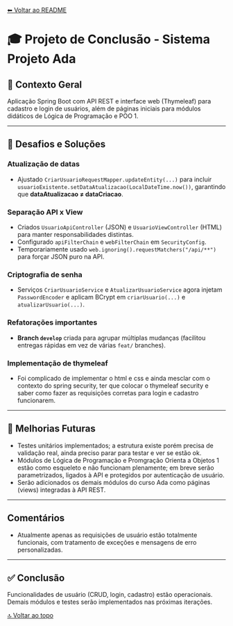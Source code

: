 <a id="voltar-ao-topo"></a>
[⬅ Voltar ao README](README.md)

# 🎓 Projeto de Conclusão - Sistema Projeto Ada

## 📌 Contexto Geral

Aplicação Spring Boot com API REST e interface web (Thymeleaf) para cadastro e login de usuários, além de páginas iniciais para módulos didáticos de Lógica de Programação e POO 1.

---

## 🧩 Desafios e Soluções

### Atualização de datas
- Ajustado `CriarUsuarioRequestMapper.updateEntity(...)` para incluir `usuarioExistente.setDataAtualizacao(LocalDateTime.now())`, garantindo que **dataAtualizacao ≠ dataCriacao**.

### Separação API x View
- Criados `UsuarioApiController` (JSON) e `UsuarioViewController` (HTML) para manter responsabilidades distintas.
- Configurado `apiFilterChain` e `webFilterChain` em `SecurityConfig`.
- Temporariamente usado `web.ignoring().requestMatchers("/api/**")` para forçar JSON puro na API.

### Criptografia de senha
- Serviços `CriarUsuarioService` e `AtualizarUsuarioService` agora injetam `PasswordEncoder` e aplicam BCrypt em `criarUsuario(...)` e `atualizarUsuario(...)`.

### Refatorações importantes
- **Branch `develop`** criada para agrupar múltiplas mudanças (facilitou entregas rápidas em vez de várias `feat/` branches).  

### Implementação de thymeleaf
- Foi complicado de implementar o html e css e ainda mesclar com o contexto do spring security, ter que colocar o thymeleaf security e saber como fazer as requisições corretas para login e cadastro funcionarem.
---

## 🚧 Melhorias Futuras
- Testes unitários implementados; a estrutura existe porém precisa de validação real, ainda preciso parar para testar e ver se estão ok.
- Módulos de Lógica de Programação e Promgração Orienta a Objetos 1 estão como esqueleto e não funcionam plenamente; em breve serão parametrizados, ligados à API e protegidos por autenticação de usuário.
- Serão adicionados os demais módulos do curso Ada como páginas (views) integradas à API REST.

---

## Comentários
- Atualmente apenas as requisições de usuário estão totalmente funcionais, com tratamento de exceções e mensagens de erro personalizadas.

---

## ✅ Conclusão

Funcionalidades de usuário (CRUD, login, cadastro) estão operacionais. Demais módulos e testes serão implementados nas próximas iterações.

[🔝 Voltar ao topo](#voltar-ao-topo)
